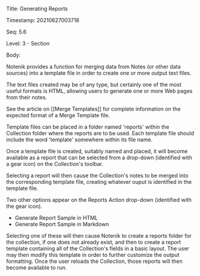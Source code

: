 Title:  Generating Reports

Timestamp: 20210627003718

Seq:    5.6

Level:  3 - Section

Body: 

Notenik provides a function for merging data from Notes (or other data sources) into a template file in order to create one or more output text files. 

The text files created may be of any type, but certainly one of the most useful formats is HTML, allowing users to generate one or more Web pages from their notes. 

See the article on [[Merge Templates]] for complete information on the expected format of a Merge Template file. 

Template files can be placed in a folder named 'reports' within the Collection folder where the reports are to be used. Each template file should include the word 'template' somewhere within its file name. 

Once a template file is created, suitably named and placed, it will become available as a report that can be selected from a drop-down (identified with a gear icon) on the Collection's toolbar. 

Selecting a report will then cause the Collection's notes to be merged into the corresponding template file, creating whatever ouput is identified in the template file. 

Two other options appear on the Reports Action drop-down (identified with the gear icon). 

- Generate Report Sample in HTML
- Generate Report Sample in Markdown

Selecting one of these will then cause Notenik to create a reports folder for the collection, if one does not already exist, and then to create a report template containing all of the Collection's fields in a basic layout. The user may then modify this template in order to further customize the output formatting.  Once the user reloads the Collection, those reports will then become available to run.
